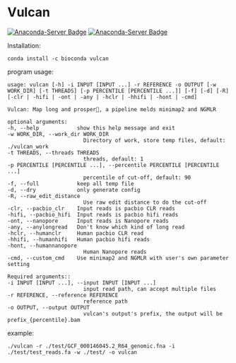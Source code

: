 # Vulcan

[![Anaconda-Server Badge](https://anaconda.org/bioconda/vulcan/badges/version.svg)](https://anaconda.org/bioconda/vulcan)  [![Anaconda-Server Badge](https://anaconda.org/bioconda/vulcan/badges/downloads.svg)](https://anaconda.org/bioconda/vulcan)

Installation: 

    conda install -c bioconda vulcan

program usage:
    
    usage: vulcan [-h] -i INPUT [INPUT ...] -r REFERENCE -o OUTPUT [-w WORK_DIR] [-t THREADS] [-p PERCENTILE [PERCENTILE ...]] [-f] [-d] [-R] [-clr | -hifi | -ont | -any | -hclr | -hhifi | -hont | -cmd]

    Vulcan: Map long and prosper🖖, a pipeline melds minimap2 and NGMLR

    optional arguments:
    -h, --help            show this help message and exit
    -w WORK_DIR, --work_dir WORK_DIR
                            Directory of work, store temp files, default: ./vulcan_work
    -t THREADS, --threads THREADS
                            threads, default: 1
    -p PERCENTILE [PERCENTILE ...], --percentile PERCENTILE [PERCENTILE ...]
                            percentile of cut-off, default: 90
    -f, --full            keep all temp file
    -d, --dry             only generate config
    -R, --raw_edit_distance
                            Use raw edit distance to do the cut-off
    -clr, --pacbio_clr    Input reads is pacbio CLR reads
    -hifi, --pacbio_hifi  Input reads is pacbio hifi reads
    -ont, --nanopore      Input reads is Nanopore reads
    -any, --anylongread   Don't know which kind of long read
    -hclr, --humanclr     Human pacbio CLR read
    -hhifi, --humanhifi   Human pacbio hifi reads
    -hont, --humannanopore
                            Human Nanopore reads
    -cmd, --custom_cmd    Use minimap2 and NGMLR with user's own parameter setting

    Required arguments::
    -i INPUT [INPUT ...], --input INPUT [INPUT ...]
                            input read path, can accept multiple files
    -r REFERENCE, --reference REFERENCE
                            reference path
    -o OUTPUT, --output OUTPUT
                            vulcan's output's prefix, the output will be prefix_{percentile}.bam

example: 

    ./vulcan -r ./test/GCF_000146045.2_R64_genomic.fna -i ./test/test_reads.fa -w ./test/ -o vulcan
